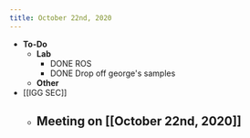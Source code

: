 ```yaml
---
title: October 22nd, 2020
---
```


- **To-Do**
	- **Lab**
		- DONE ROS
		- DONE Drop off george's samples
	- **Other**
- [[IGG SEC]]
	- Meeting on [[October 22nd, 2020]]
		-